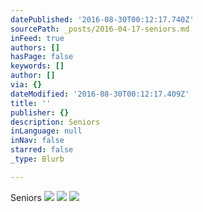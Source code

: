 ```yaml
---
datePublished: '2016-08-30T00:12:17.740Z'
sourcePath: _posts/2016-04-17-seniors.md
inFeed: true
authors: []
hasPage: false
keywords: []
author: []
via: {}
dateModified: '2016-08-30T00:12:17.409Z'
title: ''
publisher: {}
description: Seniors
inLanguage: null
inNav: false
starred: false
_type: Blurb

---
```

Seniors
![](https://the-grid-user-content.s3-us-west-2.amazonaws.com/3c61cb13-5b07-49b8-9b59-b53bcf3041d8.jpg)
![](https://the-grid-user-content.s3-us-west-2.amazonaws.com/7419f4f4-1870-443d-b871-9904a29308f7.jpg)
![](https://the-grid-user-content.s3-us-west-2.amazonaws.com/c0e2016b-1037-4280-a75e-c3ccc818ed16.jpg)